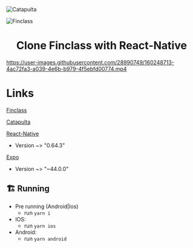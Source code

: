 

![Catapulta](https://user-images.githubusercontent.com/28990749/160248782-a3b49bb8-20cb-4bfe-ac5b-c53d4048ad57.png)

![Finclass](https://user-images.githubusercontent.com/28990749/160249066-ea9d7ef4-c767-4ead-908a-a71b96840a31.png)

<h1 align='center'>
  Clone Finclass with React-Native
</h1>

https://user-images.githubusercontent.com/28990749/160248713-4ac72fa3-a039-4e6b-b979-4f5ebfd00774.mp4

# Links


[Finclass](https://assine.finclass.com/)


[Catapulta](https://catapulta.xyz)

[React-Native](https://reactnative.dev)
  - Version ~> "0.64.3"

[Expo](https://expo.dev)
  - Version ~> "~44.0.0"

## 🏗 Running

- Pre running (Android|Ios)
  - run `yarn i`
- IOS:
  - run `yarn ios`
- Android:   
  - run `yarn android`
